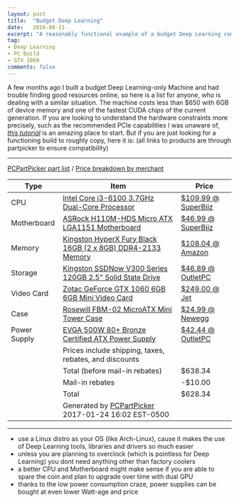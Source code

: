 ```yaml
---
layout: post
title:  "Budget Deep Learning"
date:   2016-08-11
excerpt: "A reasonably functional example of a budget Deep Learning computer build."
tag:
- Deep Learning
- PC Build
- GTX 1060
comments: false
---
```


A few months ago I built a budget Deep Learning-only Machine and had trouble finding good resources online, so here is a list for anyone, who is dealing with a similar situation. The machine costs less than $650 with 6GB of device memory and one of the fastest CUDA chips of the current generation. If you are looking to understand the hardware constraints more precisely, such as the recommended PCIe capabilities I was unaware of, *[this tutorial](http://timdettmers.com/2015/03/09/deep-learning-hardware-guide/)* is an amazing place to start. But if you are just looking for a functioning build to roughly copy, here it is: (all links to products are through partpicker to ensure compatibility)

---------------------------------------------------------------

<a href="https://pcpartpicker.com/list/hvX33F">PCPartPicker part list</a> / <a href="https://pcpartpicker.com/list/hvX33F/by_merchant/">Price breakdown by merchant</a>
<table class="pcpp-part-list">
  <thead>
    <tr>
      <th>Type</th>
      <th>Item</th>
      <th>Price</th>
    </tr>
  </thead>
  <tbody>
    <tr>
      <td class="pcpp-part-list-type">CPU</td>
      <td class="pcpp-part-list-item"><a href="https://pcpartpicker.com/product/hV7CmG/intel-cpu-bx80662i36100">Intel Core i3-6100 3.7GHz Dual-Core Processor</a></td>
      <td class="pcpp-part-list-price">
        <a href="https://pcpartpicker.com/product/hV7CmG/intel-cpu-bx80662i36100">$109.99 @ SuperBiiz</a>
      </td>
    </tr>
    <tr>
      <td class="pcpp-part-list-type">Motherboard</td>
      <td class="pcpp-part-list-item"><a href="https://pcpartpicker.com/product/WXyxFT/asrock-motherboard-h110mhds">ASRock H110M-HDS Micro ATX LGA1151 Motherboard</a></td>
      <td class="pcpp-part-list-price">
        <a href="https://pcpartpicker.com/product/WXyxFT/asrock-motherboard-h110mhds">$46.99 @ SuperBiiz</a>
      </td>
    </tr>
    <tr>
      <td class="pcpp-part-list-type">Memory</td>
      <td class="pcpp-part-list-item"><a href="https://pcpartpicker.com/product/xhM323/kingston-memory-hx421c14fbk216">Kingston HyperX Fury Black 16GB (2 x 8GB) DDR4-2133 Memory</a></td>
      <td class="pcpp-part-list-price">
        <a href="https://pcpartpicker.com/product/xhM323/kingston-memory-hx421c14fbk216">$108.04 @ Amazon</a>
      </td>
    </tr>
    <tr>
      <td class="pcpp-part-list-type">Storage</td>
      <td class="pcpp-part-list-item"><a href="https://pcpartpicker.com/product/rtzv6h/kingston-internal-hard-drive-sv300s37a120g">Kingston SSDNow V300 Series 120GB 2.5" Solid State Drive</a></td>
      <td class="pcpp-part-list-price">
        <a href="https://pcpartpicker.com/product/rtzv6h/kingston-internal-hard-drive-sv300s37a120g">$46.89 @ OutletPC</a>
      </td>
    </tr>
    <tr>
      <td class="pcpp-part-list-type">Video Card</td>
      <td class="pcpp-part-list-item"><a href="https://pcpartpicker.com/product/Ft7CmG/zotac-geforce-gtx-1060-6gb-mini-video-card-zt-p10600a-10l">Zotac GeForce GTX 1060 6GB 6GB Mini Video Card</a></td>
      <td class="pcpp-part-list-price">
        <a href="https://pcpartpicker.com/product/Ft7CmG/zotac-geforce-gtx-1060-6gb-mini-video-card-zt-p10600a-10l">$249.00 @ Jet</a>
      </td>
    </tr>
    <tr>
      <td class="pcpp-part-list-type">Case</td>
      <td class="pcpp-part-list-item"><a href="https://pcpartpicker.com/product/tm9KHx/rosewill-case-fbm02">Rosewill FBM-02 MicroATX Mini Tower Case</a></td>
      <td class="pcpp-part-list-price">
        <a href="https://pcpartpicker.com/product/tm9KHx/rosewill-case-fbm02">$24.99 @ Newegg</a>
      </td>
    </tr>
    <tr>
      <td class="pcpp-part-list-type">Power Supply</td>
      <td class="pcpp-part-list-item"><a href="https://pcpartpicker.com/product/zNK7YJ/evga-power-supply-100b10500kr">EVGA 500W 80+ Bronze Certified ATX Power Supply</a></td>
      <td class="pcpp-part-list-price">
        <a href="https://pcpartpicker.com/product/zNK7YJ/evga-power-supply-100b10500kr">$42.44 @ OutletPC</a>
      </td>
    </tr>
    <tr>
      <td></td>
      <td class="pcpp-part-list-price-note">Prices include shipping, taxes, rebates, and discounts</td>
      <td></td>
    </tr>
    <tr>
      <td></td>
      <td class="pcpp-part-list-subtotal">Total (before mail-in rebates)</td>
      <td class="pcpp-part-list-subtotal-price">$638.34</td>
    </tr>
    <tr>
      <td></td>
      <td class="pcpp-part-list-subtotal">Mail-in rebates</td>
      <td class="pcpp-part-list-subtotal-price">-$10.00</td>
    </tr>
    <tr>
      <td></td>
      <td class="pcpp-part-list-total">Total</td>
      <td class="pcpp-part-list-total-price">$628.34</td>
    </tr>
    <tr>
      <td></td>
      <td class="pcpp-part-list-price-note">Generated by <a href="http://pcpartpicker.com">PCPartPicker</a> 2017-01-24 16:02 EST-0500</td>
      <td></td>
    </tr>
  </tbody>
</table>

---------------------------------------------------------------

* use a Linux distro as your OS (like Arch-Linux), cause it makes the use of Deep Learning tools, libraries and drivers so much easier
* unless you are planning to overclock (which is pointless for Deep Learning) you dont need anything other than factory coolers
* a better CPU and Motherboard might make sense if you are able to spare the coin and plan to upgrade over time with dual GPU
* thanks to the low power consumption craze, power supplies can be bought at even lower Watt-age and price
